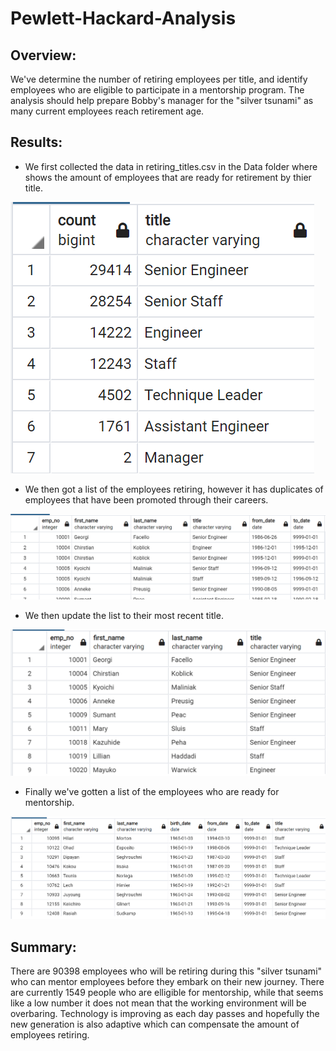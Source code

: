 # Pewlett-Hackard-Analysis

## Overview: 
We've determine the number of retiring employees per title, and identify employees who are eligible to participate in a mentorship program. The analysis should help prepare Bobby's manager for the "silver tsunami" as many current employees reach retirement age. 

## Results: 
- We first collected the data in retiring_titles.csv in the Data folder where shows the amount of employees that are ready for retirement by thier title.

![Retiring_titles](Resources/Retiring_titles.PNG)

- We then got a list of the employees retiring, however it has duplicates of employees that have been promoted through their careers. 

![retirement_titles](Resources/retirement_titles.PNG)

- We then update the list to their most recent title.

![Unique_titles](Resources/Unique_titles.PNG)

- Finally we've gotten a list of the employees who are ready for mentorship.

![mentorship_eligibility](Resources/mentorship_eligibility.PNG)

## Summary: 
There are 90398 employees who will be retiring during this "silver tsunami" who can mentor employees before they embark on their new journey. There are currently 1549 people who are elligible for mentorship, while that seems like a low number it does not mean that the working environment will be overbaring. Technology is improving as each day passes and hopefully the new generation is also adaptive which can compensate the amount of employees retiring. 

